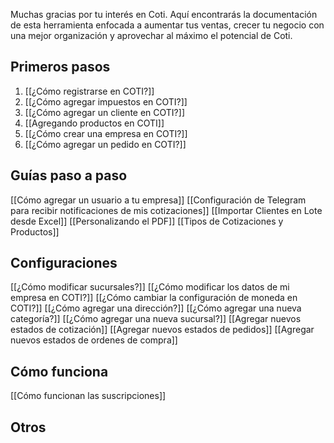 Muchas gracias por tu interés en Coti. Aquí encontrarás la documentación de esta herramienta enfocada a aumentar tus ventas, crecer tu negocio con una mejor organización y aprovechar al máximo el potencial de Coti. 

## Primeros pasos

1. [[¿Cómo registrarse en COTI?]]
2. [[¿Cómo agregar impuestos en COTI?]] 
3. [[¿Cómo agregar un cliente en COTI?]] 
4. [[Agregando productos en COTI]]
5. [[¿Cómo crear una empresa en COTI?]]
6. [[¿Cómo agregar un pedido en COTI?]]

## Guías paso a paso
[[Cómo agregar un usuario a tu empresa]]
[[Configuración de Telegram para recibir notificaciones de mis cotizaciones]]
[[Importar Clientes en Lote desde Excel]]
[[Personalizando el PDF]]
[[Tipos de Cotizaciones y Productos]]

## Configuraciones
[[¿Cómo modificar sucursales?]]
[[¿Cómo modificar los datos de mi empresa en COTI?]]
[[¿Cómo cambiar la configuración de moneda en COTI?]]
[[¿Cómo agregar una dirección?]]
[[¿Cómo agregar una nueva categoría?]]
[[¿Cómo agregar una nueva sucursal?]]
[[Agregar nuevos estados de cotización]]
[[Agregar nuevos estados de pedidos]]
[[Agregar nuevos estados de ordenes de compra]]


## Cómo funciona
[[Cómo funcionan las suscripciones]]


## Otros 

